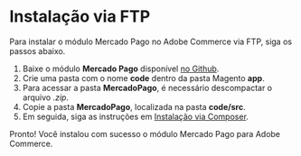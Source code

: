 # Instalação via FTP

Para instalar o módulo Mercado Pago no Adobe Commerce via FTP, siga os passos abaixo.

1. Baixe o módulo **Mercado Pago** disponível [no Github](https://github.com/mercadopago/adb-payment).
2. Crie uma pasta com o nome **code** dentro da pasta Magento **app**.
3. Para acessar a pasta **MercadoPago**, é necessário descompactar o arquivo *.zip*.
4. Copie a pasta **MercadoPago**, localizada na pasta **code/src**.
5. Em seguida, siga as instruções em [Instalação via Composer](/developers/pt/guides/adobe-commerce/installation/composer).

Pronto! Você instalou com sucesso o módulo Mercado Pago para Adobe Commerce.